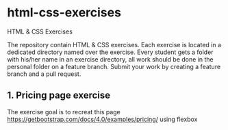 # html-css-exercises
HTML &amp; CSS Exercises 

The repository contain HTML &amp; CSS exercises.
Each exercise is located in a dedicated directory named over the exercise.
Every student gets a folder with his/her name in an exercise directory, all work should be done in the personal folder on a feature branch.
Submit your work by creating a feature branch and a pull request.

## 1. Pricing page exercise
The exercise goal is to recreat this page https://getbootstrap.com/docs/4.0/examples/pricing/ using flexbox
